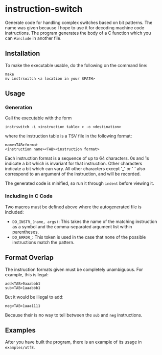 # instruction-switch
Generate code for handling complex switches based on bit patterns. The name was given because I hope to use it for decoding machine code instructions. The program generates the body of a C function which you can `#include` in another file.

## Installation
To make the executable usable, do the following on the command line:
```
make
mv instrswitch <a location in your $PATH>
```

## Usage
### Generation
Call the executable with the form
```
instrswitch -i <instruction table> > -o <destination>
```
where the instruction table is a TSV file in the following format:
```
name<TAB>format
<instruction name><TAB><instruction format>
```

Each instruction format is a sequence of up to 64 characters. 0s and 1s indicate a bit which is invariant for that instruction. Other characters indicate a bit which can vary. All other characters except '_' or ' ' also correspond to an argument of the instruction, and will be recorded.

The generated code is minified, so run it through `indent` before viewing it.

### Including in C Code
Two macros must be defined above where the autogenerated file is included:
 * `DO_INSTR_(name, args)`: This takes the name of the matching instruction as a symbol and the comma-separated argument list within parentheses.
 * `DO_ERROR_`: This token is used in the case that none of the possible instructions match the pattern.

## Format Overlap
The instruction formats given must be completely unambiguous. For example, this is legal:
```
add<TAB>0aaabbb1
sub<TAB>1aaabbb1
```
But it would be illegal to add:
```
neg<TAB>1aaa1111
```
Because their is no way to tell between the `sub` and `neg` instructions.

## Examples
After you have built the program, there is an example of its usage in `examples/utf8`.
